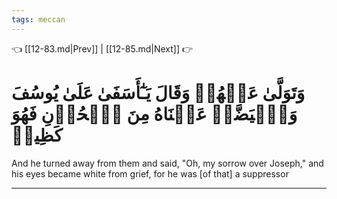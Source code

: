 ```yaml
---
tags: meccan
---
```


👈 [[12-83.md|Prev]] | [[12-85.md|Next]] 👉

# وَتَوَلَّىٰ عَنۡهُمۡ وَقَالَ يَـٰٓأَسَفَىٰ عَلَىٰ يُوسُفَ وَٱبۡيَضَّتۡ عَيۡنَاهُ مِنَ ٱلۡحُزۡنِ فَهُوَ كَظِيمٞ

And he turned away from them and said, "Oh, my sorrow over Joseph," and his eyes became white from grief, for he was [of that] a suppressor

---

